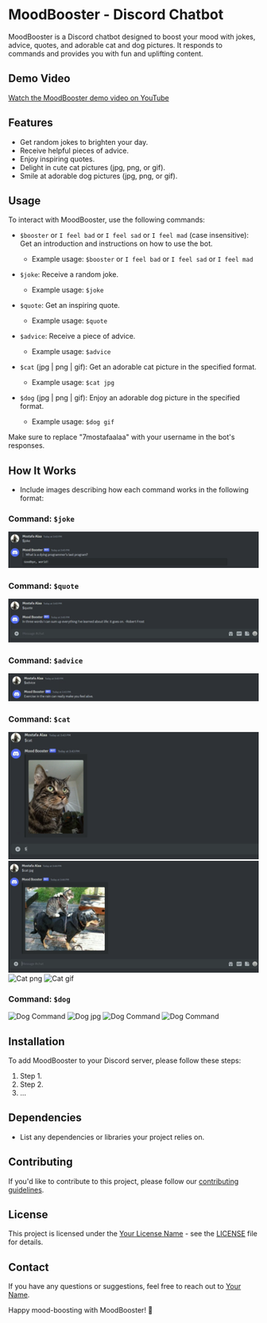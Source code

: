 # MoodBooster - Discord Chatbot

MoodBooster is a Discord chatbot designed to boost your mood with jokes, advice, quotes, and adorable cat and dog pictures. It responds to commands and provides you with fun and uplifting content.

## Demo Video

[Watch the MoodBooster demo video on YouTube](https://youtu.be/wCGPLVia_lw)

## Features

- Get random jokes to brighten your day.
- Receive helpful pieces of advice.
- Enjoy inspiring quotes.
- Delight in cute cat pictures (jpg, png, or gif).
- Smile at adorable dog pictures (jpg, png, or gif).

## Usage

To interact with MoodBooster, use the following commands:

- `$booster` or `I feel bad` or `I feel sad` or `I feel mad` (case insensitive): Get an introduction and instructions on how to use the bot.
  - Example usage: `$booster` or `I feel bad` or `I feel sad` or `I feel mad`
    
- `$joke`: Receive a random joke.
  - Example usage: `$joke`

- `$quote`: Get an inspiring quote.
  - Example usage: `$quote`

- `$advice`: Receive a piece of advice.
  - Example usage: `$advice`

- `$cat` (jpg | png | gif): Get an adorable cat picture in the specified format.
  - Example usage: `$cat jpg`

- `$dog` (jpg | png | gif): Enjoy an adorable dog picture in the specified format.
  - Example usage: `$dog gif`

Make sure to replace "7mostafaalaa" with your username in the bot's responses.

## How It Works

- Include images describing how each command works in the following format:

### Command: `$joke`
![Joke Command](Resources/images/$joke_command.png)

### Command: `$quote`
![Quote Command](Resources/images/$quote_command.png)

### Command: `$advice`
![Advice Command](Resources/images/$advice_command.png)

### Command: `$cat`
![Cat Command](Resources/images/cat_image.png)
![Cat jpg](Resources/images/cat_image_jpg.png)
![Cat png](Resources/images/cat_image_png.png)
![Cat gif](Resources/images/cat_image_gif.png)

### Command: `$dog`
![Dog Command](images/dog_image.png)
![Dog jpg](images/dog_jpg.png)
![Dog Command](images/dog_png.png)
![Dog Command](images/dog_gif.png)

## Installation

To add MoodBooster to your Discord server, please follow these steps:
1. Step 1.
2. Step 2.
3. ...

## Dependencies

- List any dependencies or libraries your project relies on.

## Contributing

If you'd like to contribute to this project, please follow our [contributing guidelines](CONTRIBUTING.md).

## License

This project is licensed under the [Your License Name](LICENSE) - see the [LICENSE](LICENSE) file for details.

## Contact

If you have any questions or suggestions, feel free to reach out to [Your Name](mailto:youremail@example.com).

Happy mood-boosting with MoodBooster! 🎉
